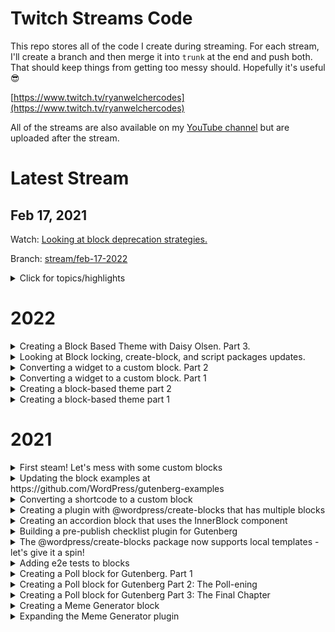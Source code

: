 # Twitch Streams Code
This repo stores all of the code I create during streaming. For each stream, I'll create a branch and then merge it into `trunk` at the end and push both. That should keep things from getting too messy should. Hopefully it's useful 😎

[https://www.twitch.tv/ryanwelchercodes](https://www.twitch.tv/ryanwelchercodes)

All of the streams are also available on my [YouTube channel](https://www.youtube.com/channel/UC_kRIqFHtN8ccB_mTmHyGDg) but are uploaded after the stream.

# Latest Stream #

## Feb 17, 2021

Watch: [Looking at block deprecation strategies.](https://www.twitch.tv/videos/1300955907)

Branch: [stream/feb-17-2022](https://github.com/ryanwelcher/twitch/tree/stream/feb-17-2022)
<details>
<summary>Click for topics/highlights</summary>

* We talk about using deprecations for static blocks.
* We learn how to convert a static block to a dynamic one
</details>

# 2022 #
<details>
<summary>Creating a Block Based Theme with Daisy Olsen. Part 3.</summary>

* Date: Feb 10, 2022
* [Watch on YouTube](https://www.youtube.com/watch?v=kmbiQ6TsYd0)
* [Branch](https://github.com/ryanwelcher/twitch/tree/stream/feb-10-2022)

* Topics/Highlights:
	* Final stream with Daisy 😞
	* We create a single post with a sidebar
	* We create a 404 page
	* Demo the upcoming style pattern changes
</details>

<details>
<summary>Looking at Block locking, create-block, and script packages updates.</summary>

* Date: Feb 3, 2022
* [Watch on YouTube](https://www.youtube.com/watch?v=kmbiQ6TsYd0)
* [Branch](https://github.com/ryanwelcher/twitch/tree/stream/feb-3-2022)

* Topics/Highlights:
	* Demo'd block-level locking using this [repo/plugin.](https://github.com/ryanwelcher/gutenberg-block-level-locking)
	* Demo'd how `@wordpress/scripts` now supports multiple blocks by default.
	* Went through the updates to the `@wordpress/create-block` package.
	* Create a template for the `@wordpress/create-block` package for Dynamic blocks.
	* Published the template to [npm.](https://www.npmjs.com/package/@ryanwelcher/dynamic-block-template)
</details>

<details>
<summary>Converting a widget to a custom block. Part 2</summary>

* Date: Jan 27, 2022
* [Watch on YouTube](https://www.youtube.com/watch?v=3E4pcubPkEo&t=2s)
* [Branch](https://github.com/ryanwelcher/twitch/tree/stream/jan-27-2022)

* Topics/Highlights:
	* Used the `useEffect` and `useState` hooks
	* Added caching for the front end via the [Transient API](https://developer.wordpress.org/apis/handbook/transients/)
</details>

<details>
<summary>Converting a widget to a custom block. Part 1</summary>

* Date: Jan 20, 2022
* [Watch on YouTube](https://www.youtube.com/watch?v=ls1_XTfQJmg)
* [Branch](https://github.com/ryanwelcher/twitch/tree/stream/jan-20-2022)

* Topics/Highlights:
	* Daisy was feeling under the weather so we switched topics
	* Explored an existing widget to convert into a blocks
	* Scaffolded the files with the `@wordpress/create-block` package
	* Started with retrieving Gutenberg props via their [API](https://docs.github.com/en/rest/reference/commits).
	* Created the attributes and controls to manage the params for the query
</details>

<details>
<summary>Creating a block-based theme part 2</summary>

* Date: Jan 13, 2022
* [Watch on YouTube](https://www.youtube.com/watch?v=NX_7P2lvuwU)
* [Branch](https://github.com/ryanwelcher/twitch/tree/stream/jan-13-2022)


* Topics/Highlights:
	* Joined by Daisy Olsen
    * Created a header.html and footer.html template parts
	* Discovered an issue with the Navigation block that has [already been fixed](https://github.com/WordPress/gutenberg/pull/37718) and will be released with the next version of the Gutenberg plugin.
	* Defined a custom gradient in theme.json
</details>

<details>
<summary>Creating a block-based theme part 1</summary>

* Date: Jan 6, 2022
* [Watch on YouTube](https://www.youtube.com/watch?v=NX_7P2lvuwU)
* [Branch](https://github.com/ryanwelcher/twitch/tree/stream/jan-6-2022)

* Topics/Highlights:
	* Joined by Daisy Olsen
    * Went through how Block Based Themes are structure by examining the TwentyTwentyTwo theme
    * Started creating a theme from scratch
    * Created a couple of templates
    * Used theme.json to define some settings and styles.
</details>

# 2021 #

<details>
<summary>First steam! Let's mess with some custom blocks</summary>

* Date: Sept 17, 2021
* [Watch on YouTube](https://www.youtube.com/watch?v=riqDs7nBMGg)
* [Branch](https://github.com/ryanwelcher/twitch/tree/stream/sept-17-2021)

* Topics/Highlights:
	* We talked about creating blocks from scratch using [`@wordpress/scripts`](https://developer.wordpress.org/block-editor/reference-guides/packages/packages-scripts/)
	* Demonstrated the differences between Dynamic and Static blocks
	* Showed how to save attributes in a block.
	* Used the [`@wordpress/create-block](https://developer.wordpress.org/block-editor/reference-guides/packages/packages-create-block/) package to scaffold a new block. 🔥🔥🔥🔥
	* Talked about using how to get multiple blocks in a plugin ( code was never completed)
	* Audio issues 😞
	* Ryan not able to type while people watch ( recurring theme...)
	* Worked with `getEntityRecords`, `isResolving`, and `invalidateResolver` to display posts in the Block Editor. Inspired by [this blog post](https://ryanwelcher.com/2021/08/requesting-data-in-gutenberg-with-getentityrecords/).
</details>

<details>
<summary>Updating the block examples at https://github.com/WordPress/gutenberg-examples</summary>

* Date: Sept 23, 2021
* [Watch on YouTube](https://www.youtube.com/watch?v=-Twnr1oFnJQ)
* [Branch](https://github.com/ryanwelcher/twitch/tree/stream/sept-23-2021)

* Topics/Highlights:
	* No code in this repos, as we updated some of the blocks in the [Gutenberg Examples](https://github.com/WordPress/gutenberg-examples) repo.
	* Discussed that if a block isn't using [`@wordpress/scripts`](https://developer.wordpress.org/block-editor/reference-guides/packages/packages-scripts/) for a build process, that we need to manually add the `index.asset.php` file.
	* Figured out how the useBlockProps hook worked when passing items. Thanks to everyone who helped on that one!
</details>

<details>
<summary>Converting a shortcode to a custom block</summary>

* Date: Sept 30, 2021
* [Watch on YouTube](https://www.youtube.com/watch?v=mVuGLI9kbcc)
* [Branch]((https://github.com/ryanwelcher/twitch/tree/stream/sept-30-2021)

* Topics/Highlights:
	* Talked about custom entry points when using `@wordpress/scripts`
	* Converted a shortcode to a custom block.
	* Learned that Transforms are very confusing and the docs aren't that helpful.
	* Ryan's first day with JS `for` loops and React 🤦‍♂️

</details>

<details>
<summary>Creating a plugin with @wordpress/create-blocks that has multiple blocks</summary>

* Date: Oct 7, 2021
* [Watch on YouTube](https://www.youtube.com/watch?v=lwXXckW3dT0)
* [Branch](https://github.com/ryanwelcher/twitch/tree/stream/oct-7-2021)

* Topics/Highlights:
	* Used the @wordpress/create-block package to scaffold a new plugin with a single block.
	* Restructured the plugin to allow for registering multiple blocks.
	* Added a custom `webpack.config.js` to set up one entry point per block.
	* Demo'd a custom template that uses the same structure: `npx @wordpress/create-block --template @ryanwelcher/multiple-blocks-template`.
	* https://www.npmjs.com/package/@ryanwelcher/multiple-blocks-template

</details>

<details>
<summary>Creating an accordion block that uses the InnerBlock component</summary>

* Date: Oct 14, 2021
* [Watch on YouTube](https://www.youtube.com/watch?v=ZjYgdf6RKPU)
* [Branch](https://github.com/ryanwelcher/twitch/tree/stream/oct-14-2021)

* Topics/Highlights:
	* Used the @wordpress/create-block along with the my `@ryanwelcher/multiple-blocks-template` to setup the plugin.

</details>

<details>
<summary>Building a pre-publish checklist plugin for Gutenberg</summary>

* Date: Oct 21, 2021
* [Watch on YouTube](https://www.youtube.com/watch?v=ZHmiI1p26Vc)
* [Branch](https://github.com/ryanwelcher/twitch/tree/stream/oct-21-2021)

* Topics/Highlights:
	* Inspired by [this WordPress Stack Exchange question](https://wordpress.stackexchange.com/questions/339138/add-pre-publish-conditions-to-the-block-editor/) and [this article by Rich Tabor](https://richtabor.com/gutenberg-publishing-checklist/)
	* Introduced [registerPlugin](https://developer.wordpress.org/block-editor/reference-guides/packages/packages-plugins/) and some of the [slots available in Gutenberg](https://developer.wordpress.org/block-editor/reference-guides/slotfills/).
	* Learned how to disabled the Publish button
	* Added requirements for word count, having a featured image, and having at least one category selected that is not Uncategorized
</details>

<details>
<summary>The @wordpress/create-blocks package now supports local templates - let's give it a spin!</summary>

* Date: Oct 28, 2021
* [Watch on YouTube](https://www.youtube.com/watch?v=aH2KK-6kKCM)
* [Branch](https://github.com/ryanwelcher/twitch/tree/stream/oct-28-2021)

* Topics/Highlights:
	* Discussed new feature in `@wordpress/create-block` that allows using local directories for templates.
	* Created custom template to build out additional blocks.
	* Showed how the $scheme property in block.json is 🔥🔥🔥
	* Linked to great article by Marcus Kazmierczak on how to [create your own custom template](https://mkaz.blog/wordpress/make-your-own-create-block-templates/)
</details>

<details>
<summary>Adding e2e tests to blocks</summary>

* Date: Nov 4, 2021
* [Watch on YouTube](https://www.youtube.com/watch?v=pI1hGE3IFqc)
* [Branch](https://github.com/ryanwelcher/twitch/tree/stream/nov-4-2021)

* Topics/Highlights:
	* Discussed how the `@wordpress/scripts` package contains the e2e testing tools
	* Discussed how we also need `@wordpress/env` to run them.
	* Created a basic e2e test suite to test if the block was inserted and that the content was correct
	* Discussed using snapshots and the difference between `toMatchSnapshot` and `toMatchInlineSnapshot`
	* Discussed how to pre-populate the test database with content using npm [`pre` commands](https://docs.npmjs.com/cli/v7/using-npm/scripts) and the [`wp-env run` command](https://developer.wordpress.org/block-editor/reference-guides/packages/packages-env/#wp-env-run-container-command)
	* Created a test to ensure that the block saved test input by the user as the `message` attribute.
</details>

<details>
<summary>Creating a Poll block for Gutenberg. Part 1</summary>

* Date: Nov 18, 2021
* [Watch on YouTube](https://www.youtube.com/watch?v=G6sxo9tpRvA)
* [Branch](https://github.com/ryanwelcher/twitch/tree/stream/nov-18-2021)

* Topics/Highlights:
	* Started the Poll block using an external React library ( Google Charts) to display the content.

</details>

<details>
<summary>Creating a Poll block for Gutenberg Part 2: The Poll-ening</summary>

* Date: Nov 25, 2021
* [Watch on YouTube](https://www.youtube.com/watch?v=Tu3QPaJOS7I)
* [Branch](https://github.com/ryanwelcher/twitch/tree/stream/nov-24-2021)

* Topics/Highlights:
	* Decided that I hated the approach from the last stream and moved to using InnerBlocks.
	* Used block context to pass the color from the main Poll block to the child Poll Item block.
	* CSS hates me and I have removed it from my Christmas card list.
</details>

<details>
<summary>Creating a Poll block for Gutenberg Part 3: The Final Chapter</summary>

* Date: Dec 2, 2021
* [Watch on YouTube](https://www.youtube.com/watch?v=4bfxzdVVm1o)
* [Branch](https://github.com/ryanwelcher/twitch/tree/stream/dec-1-2021)

* Topics/Highlights:
	* Finished the Poll Block
	* Wrote the JavaScript to allow the voting and display to happen
	* Used `getThemeSupports()` to retrieve the color palette.
	* I learned about `mix-blend-mode` and LOVE IT. @props to floridaCoderMan 🔥🔥🔥🔥
</details>

<details>
<summary>Creating a Meme Generator block</summary>

* Date: Dec 9, 2021
* [Watch on YouTube](https://www.youtube.com/watch?v=9bE3J64brps)
* [Branch](https://github.com/ryanwelcher/twitch/tree/stream/dec-9-2021)

* Topics/Highlights:
	* Worked with the `@wordpress/create-block` package
	* Used the useEffect hook to retrieve meme data from an external API and stored it using useState
	* Leveraged the `supports` object in block.json to introduce color and font controls.
	* Leverage the `BlockControls` component to add a custom button to the block toolbar.
</details>

<details>
<summary>Expanding the Meme Generator plugin</summary>

* Date: Dec 16, 2021
* [Watch on YouTube](https://www.youtube.com/watch?v=fTT_ZIpU-Fk)
* [Branch](https://github.com/ryanwelcher/twitch/tree/stream/dec-16-2021)

* Topics/Highlights:
	* Added `TabPanel` to the existing `Placeholder` component to be able to choose being images provided by the API or from the Media Library
	* Added the ability to upload and use an image from the Media Library using the `MediaUpload` and `MediaUploadCheck` components.
	* Display the images that are associated with the current post in the same way we're showing the API images.
	* Talked about some great ways to get started with contributing to WordPress
	* Happy Holidays!
</details>
